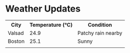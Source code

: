 # Weather Updates

<!-- WEATHER-UPDATE-START -->
<table><tr><th>City</th><th>Temperature (°C)</th><th>Condition</th></tr><tr><td>Valsad</td><td>24.9</td><td>Patchy rain nearby</td></tr><tr><td>Boston</td><td>25.1</td><td>Sunny</td></tr><tr><td></td><td></td><td></td></tr></table>
<!-- WEATHER-UPDATE-END -->
